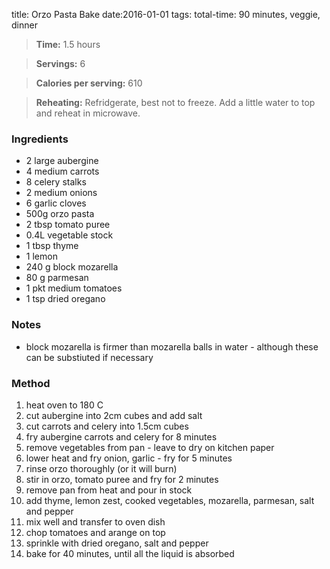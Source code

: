 title:  Orzo Pasta Bake
date:2016-01-01
tags: total-time: 90 minutes, veggie, dinner

> **Time:**  1.5 hours

> **Servings:** 6

> **Calories per serving:** 610 

> **Reheating:** Refridgerate, best not to freeze. Add a little water to top and reheat in microwave.

### Ingredients

* 2 large aubergine
* 4 medium carrots
* 8 celery stalks
* 2 medium onions
* 6 garlic cloves
* 500g orzo pasta
* 2 tbsp tomato puree
* 0.4L vegetable stock
* 1 tbsp thyme
* 1 lemon
* 240 g block mozarella
* 80 g parmesan
* 1 pkt medium tomatoes
* 1 tsp dried oregano

### Notes

* block mozarella is firmer than mozarella balls in water - although these can be substiuted if necessary

### Method

1. heat oven to 180 C
2. cut aubergine into 2cm cubes and add salt
3. cut carrots and celery into 1.5cm cubes
4. fry aubergine carrots and celery for 8 minutes
5. remove vegetables from pan - leave to dry on kitchen paper
6. lower heat and fry onion, garlic - fry for 5 minutes
7. rinse orzo thoroughly (or it will burn)
8. stir in orzo, tomato puree and fry for 2 minutes
9. remove pan from heat and pour in stock
10. add thyme, lemon zest, cooked vegetables, mozarella, parmesan, salt and pepper
11. mix well and transfer to oven dish
12. chop tomatoes and arange on top
13. sprinkle with dried oregano, salt and pepper
14. bake for 40 minutes, until all the liquid is absorbed

